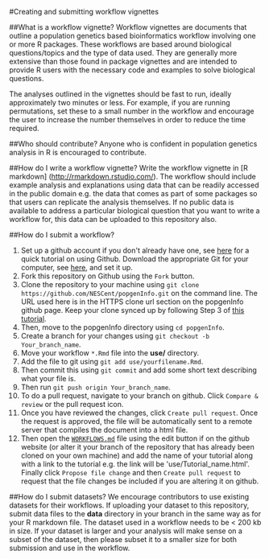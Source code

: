 #Creating and submitting workflow vignettes

##What is a workflow vignette?
Workflow vignettes are documents that outline a population genetics based bioinformatics workflow involving one or more R packages. These workflows are based around biological questions/topics and the type of data used. They are generally more extensive than those found in package vignettes and are intended to provide R users with the necessary code and examples to solve biological questions. 

The analyses outlined in the vignettes should be fast to run, ideally approximately two minutes or less. For example, if you are running permutations, set these to a small number in the workflow and encourage the user to increase the number themselves in order to reduce the time required. 

##Who should contribute?
Anyone who is confident in population genetics analysis in R is encouraged to contribute.

##How do I write a workflow vignette?
Write the workflow vignette in [R markdown] (http://rmarkdown.rstudio.com/). The workflow should include example analysis and explanations using data that can be readily accessed in the public domain  e.g. the data that comes as part of some packages so that users can replicate the analysis themselves. If no public data is available to address a particular biological question that you want to write a workflow for, this data can be uploaded to this repository also.

##How do I submit a workflow?
1. Set up a github account if you don't already have one, see [here](https://guides.github.com/activities/hello-world/) for a quick tutorial on using Github. Download the appropriate Git for your computer, see [here](https://help.github.com/articles/set-up-git/), and set it up.
2. Fork this repository on Github using the `Fork` button. 
3. Clone the repository to your machine using `git clone https://github.com/NESCent/popgenInfo.git` on the command line. The URL used here is in the HTTPS clone url section on the popgenInfo github page. Keep your clone synced up by following Step 3 of [this tutorial](https://help.github.com/articles/fork-a-repo/). 
4. Then, move to the popgenInfo directory using `cd popgenInfo`.
5. Create a branch for your changes using `git checkout -b Your_branch_name`.
6. Move your workflow `*.Rmd` file into the **use/** directory.
8. Add the file to git using `git add use/yourfilename.Rmd`.
9. Then commit this using `git commit` and add some short text describing what your file is.
10. Then run `git push origin Your_branch_name`.
11. To do a pull request, navigate to your branch on github. Click `Compare & review` or the pull request icon.
12. Once you have reviewed the changes, click `Create pull request`. Once the request is approved, the file will be automatically sent to a remote server that compiles the document into a html file.
13. Then open the [`WORKFLOWS.md`](WORKFLOWS.md) file using the edit button if on the github website (or alter it your branch of the repository that has already been cloned on your own machine) and add the name of your tutorial along with a link to the tutorial e.g. the link will be 'use/Tutorial_name.html'. Finally click `Propose file change` and then `Create pull request` to request that the file changes be included if you are altering it on github.

##How do I submit datasets?
We encourage contributors to use existing datasets for their workflows. If uploading your dataset to this repository, submit data files to the **data** directory in your branch in the same way as for your R markdown file. The dataset used in a workflow needs to be < 200 kb in size. If your dataset is larger and your analysis will make sense on a subset of the dataset, then please subset it to a smaller size for both submission and use in the workflow. 
